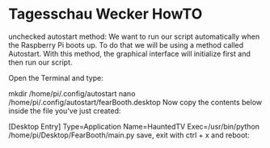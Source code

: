 # Tagesschau Wecker HowTO








unchecked autostart method:
We want to run our script automatically when the Raspberry Pi boots up. To do that we will be using a method called Autostart. With this method, the graphical interface will initialize first and then run our script.

Open the Terminal and type:

mkdir /home/pi/.config/autostart
nano /home/pi/.config/autostart/fearBooth.desktop
Now copy the contents below inside the file you've just created:

[Desktop Entry]
Type=Application
Name=HauntedTV
Exec=/usr/bin/python /home/pi/Desktop/FearBooth/main.py
save, exit with ctrl + x and reboot:
